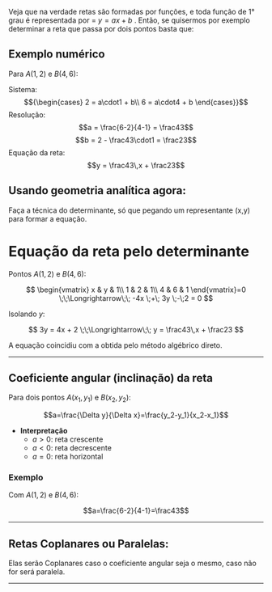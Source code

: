 
Veja que na verdade retas são formadas por funções, e toda função de 1° grau é representada por = $y = ax+b$ . Então, se quisermos por exemplo determinar a reta que passa por dois pontos basta que:

## Exemplo numérico

Para $A(1,2)$ e $B(4,6)$:

Sistema:  
$${\begin{cases}
2 = a\cdot1 + b\\
6 = a\cdot4 + b
\end{cases}}$$
Resolução:  
$$a = \frac{6-2}{4-1} = \frac43$$
$$b = 2 - \frac43\cdot1 = \frac23$$
Equação da reta: $$y = \frac43\,x + \frac23$$

## Usando geometria analítica agora:

Faça a técnica do determinante, só que pegando um representante (x,y) para formar a equação. 


# Equação da reta pelo **determinante**


Pontos $A(1,2)$ e $B(4,6)$:

$$
\begin{vmatrix}
x & y & 1\\
1 & 2 & 1\\
4 & 6 & 1
\end{vmatrix}=0
\;\;\Longrightarrow\;\;
-4x \;+\; 3y \;-\;2 = 0
$$

Isolando $y$:

$$
3y = 4x + 2 \;\;\Longrightarrow\;\; y = \frac43\,x + \frac23
$$

A equação coincidiu com a obtida pelo método algébrico direto.

---

## Coeficiente angular (inclinação) da reta

Para dois pontos $A(x_1,y_1)$ e $B(x_2,y_2)$:

$$a=\frac{\Delta y}{\Delta x}=\frac{y_2-y_1}{x_2-x_1}$$

- **Interpretação**  
  - $a>0$: reta crescente  
  - $a<0$: reta decrescente  
  - $a=0$: reta horizontal  

### Exemplo  
Com $A(1,2)$ e $B(4,6)$:

$$a=\frac{6-2}{4-1}=\frac43$$

---

## Retas Coplanares ou Paralelas:

Elas serão Coplanares caso o coeficiente angular seja o mesmo, caso não for será paralela. 

---



